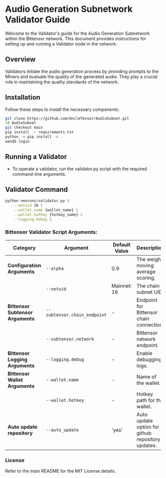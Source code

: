 # Audio Generation Subnetwork Validator Guide

Welcome to the Validator's guide for the Audio Generation Subnetwork within the Bittensor network. This document provides instructions for setting up and running a Validator node in the network.

## Overview
Validators initiate the audio generation process by providing prompts to the Miners and evaluate the quality of the generated audio. They play a crucial role in maintaining the quality standards of the network.

## Installation
Follow these steps to install the necessary components:

```bash
git clone https://github.com/UncleTensor/AudioSubnet.git
cd AudioSubnet
git checkout main
pip install -r requirements.txt
python -m pip install -e . 
wandb login
```

## Running a Validator
- To operate a validator, run the validator.py script with the required command-line arguments.

## Validator Command
```bash
python neurons/validator.py \
    --netuid 16 \
    --wallet.name {wallet_name} \
    --wallet.hotkey {hotkey_name} \
    --logging.debug \
```

### Bittensor Validator Script Arguments:

| **Category**                   | **Argument**                         | **Default Value**          | **Description**                                                                                                       |
|---------------------------------|--------------------------------------|----------------------------|-----------------------------------------------------------------------------------------------------------------------|
| **Configuration Arguments**     | `--alpha`                            | 0.9                        | The weight moving average scoring.                                                                                    |
|                                 | `--netuid`                           |  Mainnet: 16                          | The chain subnet UID.                                                                                                 |
| **Bittensor Subtensor Arguments** | `--subtensor.chain_endpoint`        | -                          | Endpoint for Bittensor chain connection.                                                                              |
|                                 | `--subtensor.network`                | -                          | Bittensor network endpoint.                                                                                          |
| **Bittensor Logging Arguments** | `--logging.debug`                    | -                          | Enable debugging logs.                                                                                               |
| **Bittensor Wallet Arguments**  | `--wallet.name`                      | -                          | Name of the wallet.                                                                                                  |
|                                 | `--wallet.hotkey`                    | -                  | Hotkey path for the wallet.                                                                                          |
| **Auto update repository**    | `--auto_update`                        | 'yes'                          | Auto update option for github repository updates.                                                                                    |

### License
Refer to the main README for the MIT License details.

